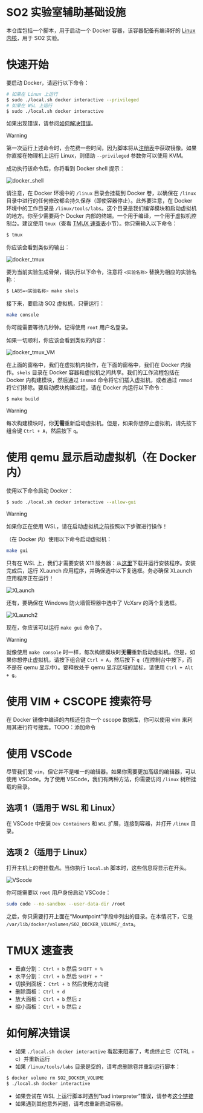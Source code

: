# SO2 实验室辅助基础设施

本仓库包括一个脚本，用于启动一个 Docker 容器，该容器配备有编译好的 [Linux 内核](https://github.com/linux-kernel-labs/linux)，用于 SO2 实验。

# 快速开始

要启动 Docker，请运行以下命令：

```bash
# 如果在 Linux 上运行
$ sudo ./local.sh docker interactive --privileged
# 如果在 WSL 上运行
$ sudo ./local.sh docker interactive
```

如果出现错误，请参阅[如何解决错误](#如何解决错误)。

> [!WARNING]
> 第一次运行上述命令时，会花费一些时间，因为脚本将从[注册表](https://gitlab.cs.pub.ro/so2/so2-assignments/container_registry)中获取镜像。如果你直接在物理机上运行 Linux，则借助 `--privileged` 参数你可以使用 KVM。

成功执行该命令后，你将看到 Docker shell 提示：

![docker_shell](./img/docker_shell.png)

请注意，在 Docker 环境中的 `/linux` 目录会挂载到 Docker 卷，以确保在 `/linux` 目录中进行的任何修改都会持久保存（即使容器停止）。此外要注意，在 Docker 环境中的工作目录是 `/linux/tools/labs`。这个目录是我们编译模块和启动虚拟机的地方。你至少需要两个 Docker 内部的终端。一个用于编译，一个用于虚拟机控制台。建议使用 `tmux`（查看 [TMUX 速查表](#tmux-速查表)小节）。你只需输入以下命令：

```bash
$ tmux
```

你应该会看到类似的输出：

![docker_tmux](./img/docker_tmux.png)

要为当前实验生成骨架，请执行以下命令，注意将 `<实验名称>` 替换为相应的实验名称：

```bash
$ LABS=<实验名称> make skels
```

接下来，要启动 SO2 虚拟机，只需运行：

```bash
make console
```

你可能需要等待几秒钟。记得使用 `root` 用户名登录。

如果一切顺利，你应该会看到类似的内容：

![docker_tmux_VM](./img/docker_tmux_VM.png)

在上面的窗格中，我们在虚拟机内操作，在下面的窗格中，我们在 Docker 内操作。`skels` 目录在 Docker 容器和虚拟机之间共享。我们的工作流程包括在 Docker 内构建模块，然后通过 `insmod` 命令将它们插入虚拟机，或者通过 `rmmod` 将它们移除。要启动模块构建过程，请在 Docker 内运行以下命令：

```bash
$ make build
```

> [!WARNING]
> 每次构建模块时，你**无需**重新启动虚拟机。但是，如果你想停止虚拟机，请先按下组合键 `Ctrl + A`，然后按下 `q`。

# 使用 qemu 显示启动虚拟机（在 Docker 内）

使用以下命令启动 Docker：

```bash
$ sudo ./local.sh docker interactive --allow-gui
```

> [!WARNING]
> 如果你正在使用 WSL，请在启动虚拟机之前按照以下步骤进行操作！

（在 Docker 内）使用以下命令启动虚拟机：

```bash
make gui
```

只有在 WSL 上，我们才需要安装 X11 服务器：从[这里](https://sourceforge.net/projects/vcxsrv/)下载并运行安装程序。安装完成后，运行 XLaunch 应用程序，并确保选中以下复选框。务必确保 XLaunch 应用程序正在运行！

![XLaunch](./img/XLaunch.png)

还有，要确保在 Windows 防火墙管理器中选中了 VcXsrv 的两个复选框。

![XLaunch2](./img/XLaunch2.png)

现在，你应该可以运行 `make gui` 命令了。

> [!WARNING]
> 就像使用 `make console` 时一样，每次构建模块时**无需**重新启动虚拟机。但是，如果你想停止虚拟机，请按下组合键 `Ctrl + A`，然后按下 `q`（在控制台中按下，而不是在 qemu 显示中）。要释放处于 qemu 显示区域的鼠标，请使用 `Ctrl + Alt + g`。

# 使用 VIM + CSCOPE 搜索符号

在 Docker 镜像中编译的内核还包含一个 cscope 数据库，你可以使用 vim 来利用其进行符号搜索。TODO：添加命令

# 使用 VSCode

尽管我们爱 `vim`，但它并不是唯一的编辑器。如果你需要更加高级的编辑器，可以使用 VSCode。为了使用 VSCode，我们有两种方法，你需要访问 `/linux` 树所挂载的目录。

## 选项 1（适用于 WSL 和 Linux）

在 VSCode 中安装 `Dev Containers` 和 `WSL` 扩展，连接到容器，并打开 `/linux` 目录。

## 选项 2（适用于 Linux）

打开主机上的卷挂载点。当你执行 `local.sh` 脚本时，这些信息将显示在开头。

![VScode](./img/VScode.png)

你可能需要以 `root` 用户身份启动 VSCode：

```bash
sudo code --no-sandbox --user-data-dir /root
```

之后，你只需要打开上面在“Mountpoint”字段中列出的目录。在本情况下，它是 `/var/lib/docker/volumes/SO2_DOCKER_VOLUME/_data`。

# TMUX 速查表

* 垂直分割： `Ctrl + b` 然后 `SHIFT + %`
* 水平分割： `Ctrl + b` 然后 `SHIFT + "`
* 切换到面板： `Ctrl + b` 然后使用方向键
* 删除面板： `Ctrl + d`
* 放大面板： `Ctrl + b` 然后 `z`
* 缩小面板： `Ctrl + b` 然后 `z`

# 如何解决错误

* 如果 `./local.sh docker interactive` 看起来阻塞了，考虑终止它（CTRL + c）并重新运行
* 如果 `/linux/tools/labs` 目录是空的，请考虑删除卷并重新运行脚本：

```bash
$ docker volume rm SO2_DOCKER_VOLUME
$ ./local.sh docker interactive
```

* 如果尝试在 WSL 上运行脚本时遇到“bad interpreter”错误，请参考[这个链接](https://stackoverflow.com/questions/14219092/bash-script-bin-bashm-bad-interpreter-no-such-file-or-directory)
* 如果遇到其他意外问题，请考虑重新启动容器。
